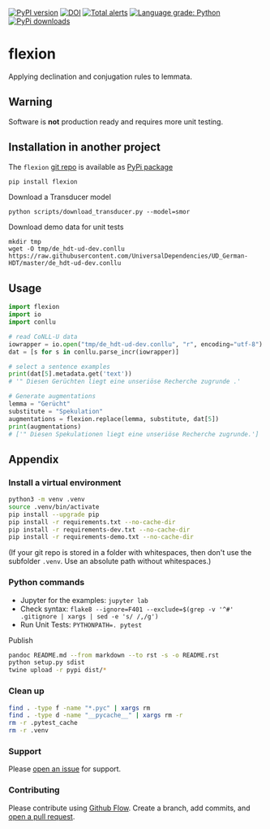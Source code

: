 [![PyPI version](https://badge.fury.io/py/flexion.svg)](https://badge.fury.io/py/flexion)
[![DOI](https://zenodo.org/badge/DOI/10.5281/zenodo.4284804.svg)](https://doi.org/10.5281/zenodo.4284804)
[![Total alerts](https://img.shields.io/lgtm/alerts/g/ulf/flexion.svg?logo=lgtm&logoWidth=18)](https://lgtm.com/projects/g/ulf/flexion/alerts/)
[![Language grade: Python](https://img.shields.io/lgtm/grade/python/g/ulf/flexion.svg?logo=lgtm&logoWidth=18)](https://lgtm.com/projects/g/ulf/flexion/context:python)
[![PyPi downloads](https://img.shields.io/pypi/dm/flexion)](https://img.shields.io/pypi/dm/flexion)


# flexion
Applying declination and conjugation rules to lemmata.

## Warning
Software is **not** production ready and requires more unit testing.

## Installation in another project
The `flexion` [git repo](http://github.com/ulf/flexion) is available as [PyPi package](https://pypi.org/project/flexion)

```sh
pip install flexion
```

Download a Transducer model
```
python scripts/download_transducer.py --model=smor
```

Download demo data for unit tests
```
mkdir tmp
wget -O tmp/de_hdt-ud-dev.conllu https://raw.githubusercontent.com/UniversalDependencies/UD_German-HDT/master/de_hdt-ud-dev.conllu 
```

## Usage

```py
import flexion
import io
import conllu

# read CoNLL-U data
iowrapper = io.open("tmp/de_hdt-ud-dev.conllu", "r", encoding="utf-8")
dat = [s for s in conllu.parse_incr(iowrapper)]

# select a sentence examples
print(dat[5].metadata.get('text'))
# '" Diesen Gerüchten liegt eine unseriöse Recherche zugrunde .'

# Generate augmentations
lemma = "Gerücht"
substitute = "Spekulation"
augmentations = flexion.replace(lemma, substitute, dat[5])
print(augmentations)
# ['" Diesen Spekulationen liegt eine unseriöse Recherche zugrunde.']
```


## Appendix

### Install a virtual environment

```sh
python3 -m venv .venv
source .venv/bin/activate
pip install --upgrade pip
pip install -r requirements.txt --no-cache-dir
pip install -r requirements-dev.txt --no-cache-dir
pip install -r requirements-demo.txt --no-cache-dir
```

(If your git repo is stored in a folder with whitespaces, then don't use the subfolder `.venv`. Use an absolute path without whitespaces.)

### Python commands

* Jupyter for the examples: `jupyter lab`
* Check syntax: `flake8 --ignore=F401 --exclude=$(grep -v '^#' .gitignore | xargs | sed -e 's/ /,/g')`
* Run Unit Tests: `PYTHONPATH=. pytest`

Publish

```sh
pandoc README.md --from markdown --to rst -s -o README.rst
python setup.py sdist 
twine upload -r pypi dist/*
```

### Clean up 

```sh
find . -type f -name "*.pyc" | xargs rm
find . -type d -name "__pycache__" | xargs rm -r
rm -r .pytest_cache
rm -r .venv
```


### Support
Please [open an issue](https://github.com/ulf/flexion/issues/new) for support.


### Contributing
Please contribute using [Github Flow](https://guides.github.com/introduction/flow/). Create a branch, add commits, and [open a pull request](https://github.com/ulf/flexion/compare/).
